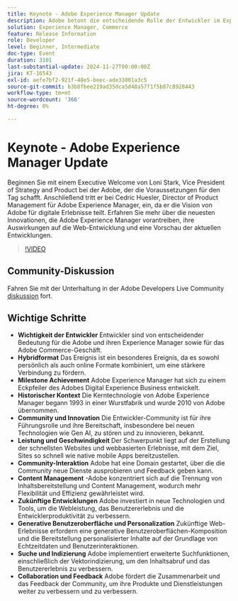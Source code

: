 ```yaml
---
title: Keynote - Adobe Experience Manager Update
description: Adobe betont die entscheidende Rolle der Entwickler im Experience Manager- und Commerce-Geschäft, hebt das hybride Ereignisformat hervor, feiert Meilensteine und konzentriert sich auf Innovation, Performance, Community-Interaktion und zukünftige Entwicklungen in der Web-Performance, generative Benutzeroberfläche und erweiterte Suchfunktionen.
solution: Experience Manager, Commerce
feature: Release Information
role: Developer
level: Beginner, Intermediate
doc-type: Event
duration: 3101
last-substantial-update: 2024-11-27T00:00:00Z
jira: KT-16543
exl-id: aefe7bf2-921f-48e5-beec-ade33801a3c5
source-git-commit: b3b8fbee219ad35dca5d48a57f1f5b87c8928443
workflow-type: tm+mt
source-wordcount: '366'
ht-degree: 0%

---
```


# Keynote - Adobe Experience Manager Update

Beginnen Sie mit einem Executive Welcome von Loni Stark, Vice President of Strategy and Product bei der Adobe, der die Voraussetzungen für den Tag schafft. Anschließend tritt er bei Cedric Huesler, Director of Product Management für Adobe Experience Manager, ein, da er die Vision von Adobe für digitale Erlebnisse teilt. Erfahren Sie mehr über die neuesten Innovationen, die Adobe Experience Manager vorantreiben, ihre Auswirkungen auf die Web-Entwicklung und eine Vorschau der aktuellen Entwicklungen.

>[!VIDEO](https://video.tv.adobe.com/v/3439437/?learn=on&enablevpops)

## Community-Diskussion

Fahren Sie mit der Unterhaltung in der Adobe Developers Live Community [diskussion](https://adobe.ly/3Ywf7Vm) fort.

## Wichtige Schritte

* **Wichtigkeit der Entwickler** Entwickler sind von entscheidender Bedeutung für die Adobe und ihren Experience Manager sowie für das Adobe Commerce-Geschäft. &#x200B;
* **Hybridformat** Das Ereignis ist ein besonderes Ereignis, da es sowohl persönlich als auch online Formate kombiniert, um eine stärkere Verbindung zu fördern.
* **Milestone Achievement** Adobe Experience Manager hat sich zu einem Eckpfeiler des Adobes Digital Experience Business entwickelt. &#x200B;
* **Historischer Kontext** Die Kerntechnologie von Adobe Experience Manager begann 1993 in einer Wurstfabrik und wurde 2010 von Adobe übernommen.
* **Community und Innovation** Die Entwickler-Community ist für ihre Führungsrolle und ihre Bereitschaft, insbesondere bei neuen Technologien wie Gen AI, zu stören und zu innovieren, bekannt.
* **Leistung und Geschwindigkeit** Der Schwerpunkt liegt auf der Erstellung der schnellsten Websites und webbasierten Erlebnisse, mit dem Ziel, Sites so schnell wie native mobile Apps bereitzustellen.
* **Community-Interaktion** Adobe hat eine Domain gestartet, über die die Community neue Dienste ausprobieren und Feedback geben kann.
* **Content Management** -Adobe konzentriert sich auf die Trennung von Inhaltsbereitstellung und Content Management, wodurch mehr Flexibilität und Effizienz gewährleistet wird.
* **Zukünftige Entwicklungen** Adobe investiert in neue Technologien und Tools, um die Webleistung, das Benutzererlebnis und die Entwicklerproduktivität zu verbessern.
* **Generative Benutzeroberfläche und Personalization** Zukünftige Web-Erlebnisse erfordern eine generative Benutzeroberflächen-Komposition und die Bereitstellung personalisierter Inhalte auf der Grundlage von Echtzeitdaten und Benutzerinteraktionen. &#x200B;
* **Suche und Indizierung** Adobe implementiert erweiterte Suchfunktionen, einschließlich der Vektorindizierung, um den Inhaltsabruf und das Benutzererlebnis zu verbessern.
* **Collaboration und Feedback** Adobe fördert die Zusammenarbeit und das Feedback der Community, um ihre Produkte und Dienstleistungen weiter zu verbessern und zu verbessern.

